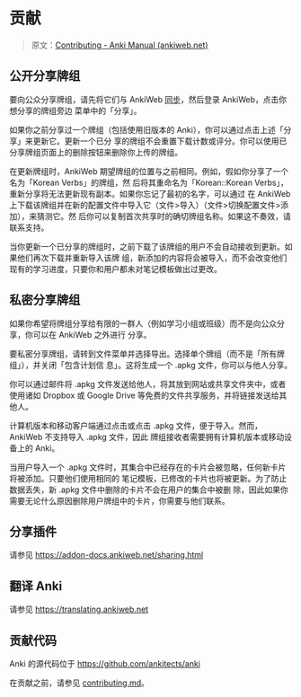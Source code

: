 # 贡献

> 原文：[Contributing - Anki Manual (ankiweb.net)](https://docs.ankiweb.net/contrib.html)

<!-- toc -->

## 公开分享牌组

要向公众分享牌组，请先将它们与 AnkiWeb [同步](syncing.md)，然后登录 AnkiWeb，点击你想分享的牌组旁边
菜单中的「分享」。

如果你之前分享过一个牌组（包括使用旧版本的 Anki），你可以通过点击上述「分享」来更新它。更新一个已分
享的牌组不会重置下载计数或评分。你可以使用已分享牌组页面上的删除按钮来删除你上传的牌组。

在更新牌组时，AnkiWeb 期望牌组的位置与之前相同。例如，假如你分享了一个名为「Korean Verbs」的牌组，然
后将其重命名为「Korean::Korean Verbs」，重新分享将无法更新现有副本。如果你忘记了最初的名字，可以通过
在 AnkiWeb 上下载该牌组并在新的配置文件中导入它（文件>导入）（文件>切换配置文件>添加），来猜测它。然
后你可以复制首次共享时的确切牌组名称。如果这不奏效，请联系支持。

当你更新一个已分享的牌组时，之前下载了该牌组的用户不会自动接收到更新。如果他们再次下载并重新导入该牌
组，新添加的内容将会被导入，而不会改变他们现有的学习进度，只要你和用户都未对笔记模板做出过更改。

## 私密分享牌组

如果你希望将牌组分享给有限的一群人（例如学习小组或班级）而不是向公众分享，你可以在 AnkiWeb 之外进行
分享。

要私密分享牌组，请转到文件菜单并选择导出。选择单个牌组（而不是「所有牌组」），并关闭「包含计划信
息」。这将生成一个 .apkg 文件，你可以与他人分享。

你可以通过邮件将 .apkg 文件发送给他人，将其放到网站或共享文件夹中，或者使用诸如 Dropbox 或 Google
Drive 等免费的文件共享服务，并将链接发送给其他人。

计算机版本和移动客户端通过点击或点击 .apkg 文件，便于导入。然而，AnkiWeb 不支持导入 .apkg 文件，因此
牌组接收者需要拥有计算机版本或移动设备上的 Anki。

当用户导入一个 .apkg 文件时，其集合中已经存在的卡片会被忽略，任何新卡片将被添加。只要他们使用相同的
笔记模板，已修改的卡片也将被更新。为了防止数据丢失，新 .apkg 文件中删除的卡片不会在用户的集合中被删
除，因此如果你需要无论什么原因删除用户牌组中的卡片，你需要与他们联系。

## 分享插件

请参见 <https://addon-docs.ankiweb.net/sharing.html>

## 翻译 Anki

请参见 <https://translating.ankiweb.net>

## 贡献代码

Anki 的源代码位于 <https://github.com/ankitects/anki>

在贡献之前，请参见
[contributing.md](https://github.com/ankitects/anki/blob/main/docs/contributing.md)。
